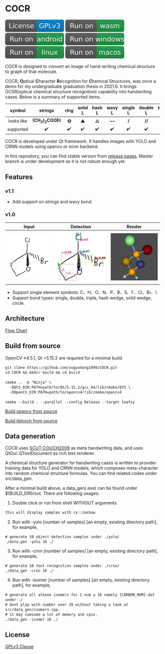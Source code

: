 # COCR

[![License](./docs/assets/License-GPLv3-blue.svg)](./LICENSE.md)
[![support-wasm](./docs/assets/support-wasm.svg)](./docs/Build_wasm.md)
[![support-android](./docs/assets/support-android.svg)](./docs/Build_android.md)
[![support-windows](./docs/assets/support-windows.svg)](./docs/Build_desktop.md)
[![support-linux](./docs/assets/support-linux.svg)](./docs/Build_desktop.md)
[![support-macos](./docs/assets/support-macos.svg)](./docs/Build_desktop.md)

COCR is designed to convert an image of hand-writing chemical structure to graph of that molecule.

COCR, **O**ptical **C**haracter **R**ecognition for **C**hemical Structures, was once a demo for my undergraduate
graduation thesis in 2021.6. It brings OCSR(optical chemical structure recognition) capability into handwriting cases.
Below is a summary of supported items.

|symbol|strings|ring|solid L|hash L|wavy L|single L|double L|triple L|
|:----:|:----:|:----:|:----:|:----:|:----:|:----:|:----:|:----:|
|looks like|**(CH<sub>2</sub>)<sub>2</sub>COOEt**|**⏣**|**▲**|**△**|**~~**|**/**|**//**|**///**|
|supported|✔️|✔️|✔️|✔️|✔️|✔️|✔️|✔️|

COCR is developed under Qt framework. It handles images with YOLO and CRNN models using opencv or ncnn backend.

In this repository, you can find stable version from [release pages](https://github.com/xuguodong1999/COCR/tags). Master
branch is under development as it is not robust enough yet.

## Features

### v1.1

* Add support on strings and wavy bond.

### v1.0

|Input|Detection|Render|
|:----:|:----:|:----:|
|![png](./assets/img/origin.png)|![png](./assets/img/soso17.png)|![png](./assets/img/stick-and-ball.png)|

* Support single element symbols: C、H、O、N、P、B、S、F、Cl、Br、I.
* Support bond types: single, double, triple, hash wedge, solid wedge, circle.

## Architecture

[Flow Chart](./docs/Module.md)

## Build from source

OpenCV ≥4.5.1, Qt =5.15.2 are required for a minimal build.

```shell
git clone https://github.com/xuguodong1999/COCR.git
cd COCR && mkdir build && cd build

cmake .. -G "Ninja" \
  -DQt5_DIR:PATH=path/to/Qt/5.15.2/gcc_64/lib/cmake/Qt5 \
  -DOpenCV_DIR:PATH=path/to/opencv4/lib/cmake/opencv4

cmake --build . --parallel --config Release --target leafxy
```

[Build opencv from source](./docs/Config_opencv.md)

[Build libtorch from source](./docs/Config_libtorch.md)

## Data generation

COCR uses [SCUT-COUCH2009](https://www.hcii-lab.net/data/scutcouch/CN/couch.html) as meta handwriting data, and uses
  QtGui::QTextDocument as rich text renderer.

A chemical structure generator for handwriting cases is written to provider training data for YOLO and CRNN models,
  which composes meta-character into random chemical structure formulas. You can find related codes under src/data_gen.

After a minimal build above, a data_gen(.exe) can be found under $(BUILD_DIR)/out. There are following usages:

1. Double click or run from shell WITHOUT arguments

```txt
this will display samples with cv::imshow
```

2. Run with -yolo [number of samples] [an empty, existing directory path], for example,

```shell
# generate 10 object detection samples under ./yolo/
./data_gen -yolo 10 ./
```

3. Run with -crnn [number of samples] [an empty, existing directory path], for example,

```shell
# generate 10 text recognition samples under ./crnn/
./data_gen -crnn 10 ./
```

4. Run with -isomer [number of samples] [an empty, existing directory path], for example,

```shell
# generate all alkane isomers for C-num ≤ 16 namely {CARBON_NUM}.dat under ./
# dont play with number over 20 without taking a look at src/data_gen/isomers.cpp.
# it may comsume a lot of memory and cpus.
./data_gen -isomer 16 ./
```

## License

[GPLv3 Clause](./LICENSE.md)

